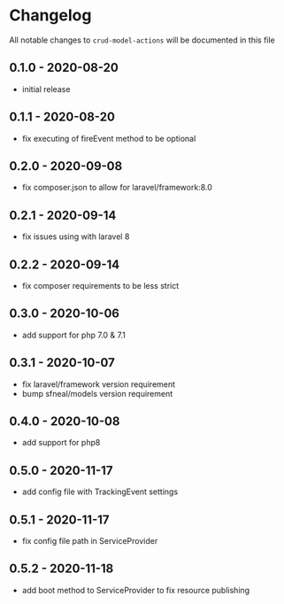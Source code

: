 # Changelog

All notable changes to `crud-model-actions` will be documented in this file

## 0.1.0 - 2020-08-20
- initial release


## 0.1.1 - 2020-08-20
- fix executing of fireEvent method to be optional


## 0.2.0 - 2020-09-08
- fix composer.json to allow for laravel/framework:8.0


## 0.2.1 - 2020-09-14
- fix issues using with laravel 8


## 0.2.2 - 2020-09-14
- fix composer requirements to be less strict


## 0.3.0 - 2020-10-06
- add support for php 7.0 & 7.1


## 0.3.1 - 2020-10-07
- fix laravel/framework version requirement
- bump sfneal/models version requirement


## 0.4.0 - 2020-10-08
- add support for php8


## 0.5.0 - 2020-11-17
- add config file with TrackingEvent settings


## 0.5.1 - 2020-11-17
- fix config file path in ServiceProvider


## 0.5.2 - 2020-11-18
- add boot method to ServiceProvider to fix resource publishing
